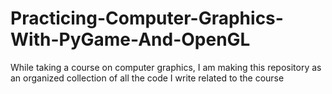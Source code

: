# Practicing-Computer-Graphics-With-PyGame-And-OpenGL
While taking a course on computer graphics, I am making this repository as an organized collection of all the code I write related to the course
